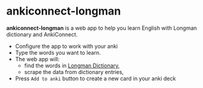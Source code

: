 # ankiconnect-longman

**ankiconnect-longman** is a web app to help you learn English with Longman dictionary and AnkiConnect.

* Configure the app to work with your anki
* Type the words you want to learn.
* The web app will:
    * find the words in [Longman Dictionary](https://www.ldoceonline.com/),
    * scrape the data from dictionary entries,
* Press `Add to anki` button to create a new card in your anki deck
